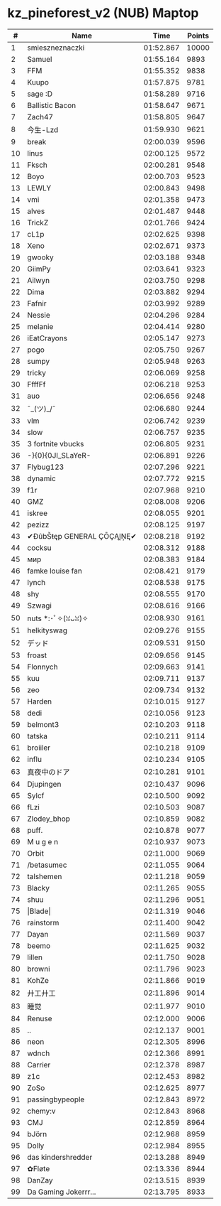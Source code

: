 # kz_pineforest_v2 (NUB) Maptop

|  # | Name | Time | Points |
|-------------- | -------------- | -------------- | -------------- | 
| 1 | smieszneznaczki | 01:52.867 | 10000 | 
| 2 | Samuel | 01:55.164 | 9893 | 
| 3 | FFM | 01:55.352 | 9838 | 
| 4 | Kuupo | 01:57.875 | 9781 | 
| 5 | sage :D | 01:58.289 | 9716 | 
| 6 | Ballistic Bacon | 01:58.647 | 9671 | 
| 7 | Zach47 | 01:58.805 | 9647 | 
| 8 | 今生-Lzd | 01:59.930 | 9621 | 
| 9 | break | 02:00.039 | 9596 | 
| 10 | linus | 02:00.125 | 9572 | 
| 11 | Fksch | 02:00.281 | 9548 | 
| 12 | Boyo | 02:00.703 | 9523 | 
| 13 | LEWLY | 02:00.843 | 9498 | 
| 14 | vmi | 02:01.358 | 9473 | 
| 15 | alves | 02:01.487 | 9448 | 
| 16 | TrickZ | 02:01.766 | 9424 | 
| 17 | cL1p | 02:02.625 | 9398 | 
| 18 | Xeno | 02:02.671 | 9373 | 
| 19 | gwooky | 02:03.188 | 9348 | 
| 20 | GiimPy | 02:03.641 | 9323 | 
| 21 | Ailwyn | 02:03.750 | 9298 | 
| 22 | Dima | 02:03.882 | 9294 | 
| 23 | Fafnir | 02:03.992 | 9289 | 
| 24 | Nessie | 02:04.296 | 9284 | 
| 25 | melanie | 02:04.414 | 9280 | 
| 26 | iEatCrayons | 02:05.147 | 9273 | 
| 27 | pogo | 02:05.750 | 9267 | 
| 28 | sumpy | 02:05.948 | 9263 | 
| 29 | tricky | 02:06.069 | 9258 | 
| 30 | FfffFf | 02:06.218 | 9253 | 
| 31 | auo | 02:06.656 | 9248 | 
| 32 | ¯\_(ツ)_/¯ | 02:06.680 | 9244 | 
| 33 | vlm | 02:06.742 | 9239 | 
| 34 | slow | 02:06.757 | 9235 | 
| 35 | 3 fortnite vbucks | 02:06.805 | 9231 | 
| 36 | -}{0}{0JI_SLaYeR- | 02:06.891 | 9226 | 
| 37 | Flybug123 | 02:07.296 | 9221 | 
| 38 | dynamic | 02:07.772 | 9215 | 
| 39 | f1r | 02:07.968 | 9210 | 
| 40 | GMZ | 02:08.008 | 9206 | 
| 41 | iskree | 02:08.055 | 9201 | 
| 42 | pezizz | 02:08.125 | 9197 | 
| 43 | ✔ĐûbŠŧęp GENERAL ÇŌÇĄĮŅĘ✔ | 02:08.218 | 9192 | 
| 44 | cocksu | 02:08.312 | 9188 | 
| 45 | мир | 02:08.383 | 9184 | 
| 46 | famke louise fan | 02:08.421 | 9179 | 
| 47 | lynch | 02:08.538 | 9175 | 
| 48 | shy | 02:08.555 | 9170 | 
| 49 | Szwagi | 02:08.616 | 9166 | 
| 50 | nuts *:･ﾟ✧(ꈍᴗꈍ)✧ | 02:08.930 | 9161 | 
| 51 | helkityswag | 02:09.276 | 9155 | 
| 52 | デッド | 02:09.531 | 9150 | 
| 53 | froast | 02:09.656 | 9145 | 
| 54 | Flonnych | 02:09.663 | 9141 | 
| 55 | kuu | 02:09.711 | 9137 | 
| 56 | zeo | 02:09.734 | 9132 | 
| 57 | Harden | 02:10.015 | 9127 | 
| 58 | dedi | 02:10.056 | 9123 | 
| 59 | belmont3 | 02:10.203 | 9118 | 
| 60 | tatska | 02:10.211 | 9114 | 
| 61 | broiiler | 02:10.218 | 9109 | 
| 62 | influ | 02:10.234 | 9105 | 
| 63 | 真夜中のドア | 02:10.281 | 9101 | 
| 64 | Djupingen | 02:10.437 | 9096 | 
| 65 | Sylcf | 02:10.500 | 9092 | 
| 66 | fLzi | 02:10.503 | 9087 | 
| 67 | Zlodey_bhop | 02:10.859 | 9082 | 
| 68 | puff. | 02:10.878 | 9077 | 
| 69 | M u g e n | 02:10.937 | 9073 | 
| 70 | Orbit | 02:11.000 | 9069 | 
| 71 | /betasumec | 02:11.055 | 9064 | 
| 72 | talshemen | 02:11.218 | 9059 | 
| 73 | Blacky | 02:11.265 | 9055 | 
| 74 | shuu | 02:11.296 | 9051 | 
| 75 | \|Blade\| | 02:11.319 | 9046 | 
| 76 | rainstorm | 02:11.400 | 9042 | 
| 77 | Dayan | 02:11.569 | 9037 | 
| 78 | beemo | 02:11.625 | 9032 | 
| 79 | lillen | 02:11.750 | 9028 | 
| 80 | browni | 02:11.796 | 9023 | 
| 81 | KohZe | 02:11.866 | 9019 | 
| 82 | 廾工廾工 | 02:11.896 | 9014 | 
| 83 | 睡觉 | 02:11.977 | 9010 | 
| 84 | Renuse | 02:12.000 | 9006 | 
| 85 | .. | 02:12.137 | 9001 | 
| 86 | neon | 02:12.305 | 8996 | 
| 87 | wdnch | 02:12.366 | 8991 | 
| 88 | Carrier | 02:12.378 | 8987 | 
| 89 | z1c | 02:12.453 | 8982 | 
| 90 | ZoSo | 02:12.625 | 8977 | 
| 91 | passingbypeople | 02:12.843 | 8972 | 
| 92 | chemy:v | 02:12.843 | 8968 | 
| 93 | CMJ | 02:12.859 | 8964 | 
| 94 | bJörn | 02:12.968 | 8959 | 
| 95 | Dolly | 02:12.984 | 8955 | 
| 96 | das kindershredder | 02:13.288 | 8949 | 
| 97 | ✿Fløte | 02:13.336 | 8944 | 
| 98 | DanZay | 02:13.515 | 8939 | 
| 99 | Da Gaming Jokerrr... | 02:13.795 | 8933 | 

